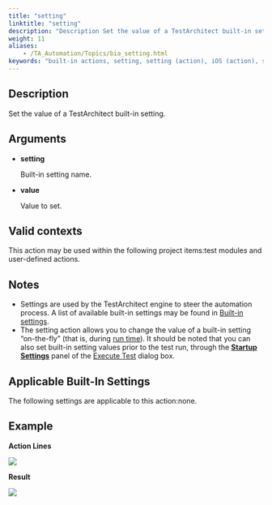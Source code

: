 ```yaml
--- 
title: "setting"
linktitle: "setting"
description: "Description Set the value of a TestArchitect built-in setting. Arguments setting Built-in setting name. value Value to set. Valid contexts This action may be used within the following project items: ..."
weight: 11
aliases: 
    - /TA_Automation/Topics/bia_setting.html
keywords: "built-in actions, setting, setting (action), iOS (action), setting, Android (action), change default settings, adjust settings, alter settings"
---
```


## Description

Set the value of a TestArchitect built-in setting.

## Arguments

-   **setting**

    Built-in setting name.

-   **value**

    Value to set.


## Valid contexts

This action may be used within the following project items:test modules and user-defined actions.

## Notes

-   Settings are used by the TestArchitect engine to steer the automation process. A list of available built-in settings may be found in [Built-in settings](/automation-guide/action-based-testing-language/built-in-settings/).
-   The setting action allows you to change the value of a built-in setting “on-the-fly” \(that is, during [run time](/user-guide/support/glossary-of-terms/run-time)\). It should be noted that you can also set built-in setting values prior to the test run, through the [**Startup Settings**](/user-guide/test-execution/startup-settings/creating-a-startup-setting-for-a-built-in-setting) panel of the [Execute Test](/user-guide/test-execution/methods-of-test-execution/configuring-and-running-tests-from-testarchitect-client) dialog box.

## Applicable Built-In Settings

The following settings are applicable to this action:none.

## Example

**Action Lines**

![](/images/TA_Automation/Images/bia_setting_pgm.png)

**Result**

![](/images/TA_Automation/Images/bia_setting_res.png)



